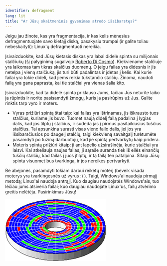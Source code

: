 ```yaml
---
identifier: defragment
lang: lit
title: "Ar Jūsų skaitmeninis gyvenimas atrodo išsibarstęs?"
---
```


Jeigu jau žinote, kas yra fragmentacija, ir kas kelis mėnesius defragmentuojate savo kietąjį diską, pasakysiu trumpai (ir galite toliau nebeskaityti): Linux'ų defragmentuoti nereikia.

Įsivaizduokite, kad Jūsų kietasis diskas yra labai didelė spinta su milijonais stalčiukų (šį palyginimą sugalvojo <a href="http://www.pps.jussieu.fr/~dicosmo/">Roberto Di Cosmo</a>). Kiekviename stalčiuje yra laikomas tam tikras skaičius duomenų. O jeigu failas yra didesnis ir jis netelpa į vieną stalčiuką, jis turi būti padalintas ir įdėtas į kelis. Kai kurie failai yra tokie dideli, kad jiems reikia tūkstančio stalčių. Žinoma, naudoti failą yra gana paprasta, kai tie stalčiai yra vienas šalia kito.

Įsivaizduokite, kad ta didelė spinta priklauso Jums, tačiau Jūs neturite laiko ja rūpintis ir norite pasisamdyti žmogų, kuris ja pasirūpins už Jus. Galite rinktis tarp vyro ir moters.

<ul>

<li>Vyras prižiūri spintą štai taip: kai failas yra ištrinamas, jis iškrausto tuos stalčius, kuriame jis buvo. Tuomet naują didelį failą padalina į lygias dalis, kad jos tilptų į stalčius, ir sudeda jas į pirmus pasitaikiusius tuščius stalčius. Tai apsunkina surasti visas vieno failo dalis, jei jos yra išsibarsčiusios po daugelį stalčių, taigi kiekvieną savaitgalį turėtumėte pasamdyti po tuziną darbuotojų, kad jie spintą pertvarkytų kaip pridera.</li>

<li>Moteris spintą prižiūri kitaip: ji ant lapelio užsirašinėja, kurie stalčiai yra laisvi. Kai atkeliauja naujas failas, ji sąraše suranda tiek iš eilės einančių tuščių stalčių, kad failas į juos įtilptų, ir tą failą ten patalpina. Šitaip Jūsų spinta visuomet bus tvarkinga, ir jos nereikės pertvarkyti.</li>

</ul>

Be abejonės, pasamdyti tokiam darbui reikėtų moterį (beveik visada moterys yra tvarkingesnės už vyrus :) ). Taigi, Windows'ai naudoja pirmąjį metodą; Linux'ai naudoja antrąjį. Kuo daugiau naudojatės Windows'ais, tuo lėčiau jums atsiveria failai; kuo daugiau naudojate Linux'us, failų atvėrimo greitis nelėtėja. Pasirinkimas Jūsų!

<img src="/img/defragment.png" />





